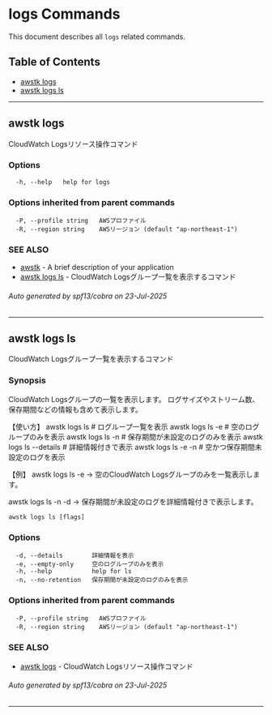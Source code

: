 # logs Commands

This document describes all `logs` related commands.

## Table of Contents

- [awstk logs](#awstk-logs)
- [awstk logs ls](#awstk-logs-ls)

---

## awstk logs

CloudWatch Logsリソース操作コマンド

### Options

```
  -h, --help   help for logs
```

### Options inherited from parent commands

```
  -P, --profile string   AWSプロファイル
  -R, --region string    AWSリージョン (default "ap-northeast-1")
```

### SEE ALSO

* [awstk](awstk.md)	 - A brief description of your application
* [awstk logs ls](awstk_logs_ls.md)	 - CloudWatch Logsグループ一覧を表示するコマンド

###### Auto generated by spf13/cobra on 23-Jul-2025

---

## awstk logs ls

CloudWatch Logsグループ一覧を表示するコマンド

### Synopsis

CloudWatch Logsグループの一覧を表示します。
ログサイズやストリーム数、保存期間などの情報も含めて表示します。

【使い方】
  awstk logs ls                    # ログループ一覧を表示
  awstk logs ls -e                 # 空のログループのみを表示
  awstk logs ls -n                 # 保存期間が未設定のログのみを表示
  awstk logs ls --details          # 詳細情報付きで表示
  awstk logs ls -e -n              # 空かつ保存期間未設定のログを表示

【例】
  awstk logs ls -e
  → 空のCloudWatch Logsグループのみを一覧表示します。
  
  awstk logs ls -n -d
  → 保存期間が未設定のログを詳細情報付きで表示します。

```
awstk logs ls [flags]
```

### Options

```
  -d, --details        詳細情報を表示
  -e, --empty-only     空のログループのみを表示
  -h, --help           help for ls
  -n, --no-retention   保存期間が未設定のログのみを表示
```

### Options inherited from parent commands

```
  -P, --profile string   AWSプロファイル
  -R, --region string    AWSリージョン (default "ap-northeast-1")
```

### SEE ALSO

* [awstk logs](awstk_logs.md)	 - CloudWatch Logsリソース操作コマンド

###### Auto generated by spf13/cobra on 23-Jul-2025

---

